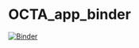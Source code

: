 # OCTA_app_binder

 [![Binder](https://mybinder.org/badge_logo.svg)](https://mybinder.org/v2/gh/ElineVG/OCTA_app_binder/master?filepath=rstudio)
